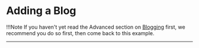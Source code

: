 #	Adding a Blog

!!!Note
	If you haven't yet read the Advanced section on [Blogging](../advanced_topics/blog.md) first, we recommend you do so first, then come back to this example.


---
